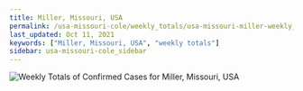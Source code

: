 ```yaml
---
title: Miller, Missouri, USA
permalink: /usa-missouri-cole/weekly_totals/usa-missouri-miller-weekly_totals.html
last_updated: Oct 11, 2021
keywords: ["Miller, Missouri, USA", "weekly totals"]
sidebar: usa-missouri-cole_sidebar
---
```


![Weekly Totals of Confirmed Cases for Miller, Missouri, USA](/covid_tracker/images/graphs/usa-missouri-miller-weekly_totals_graph.png)
